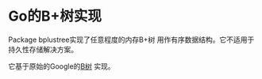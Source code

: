 # Go的B+树实现

Package bplustree实现了任意程度的内存B+树
用作有序数据结构。它不适用于持久性存储解决方案。

它基于原始的Google的[B树](https://github.com/google/btree) 实现。

